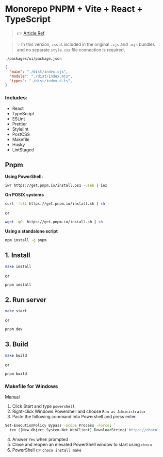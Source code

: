 # Monorepo PNPM + Vite + React + TypeScript

> 👉 [Article Ref](https://dev.to/lico/react-monorepo-setup-tutorial-with-pnpm-and-vite-react-project-ui-utils-5705?signin=true)

> 💡 In this version, `css` is included in the original `.cjs` and `.mjs` bundles and no separate `style.css` file connection is required.

`./packages/ui/package.json`
```json
{
  "main": "./dist/index.cjs",
  "module": "./dist/index.mjs",
  "types": "./dist/index.d.ts",
}
```

### Includes:

- React
- TypeScript
- ESLint
- Prettier
- Stylelint
- PostCSS
- Makefile
- Husky
- LintStaged

## Pnpm
**Using PowerShell:**
```bash
iwr https://get.pnpm.io/install.ps1 -useb | iex
```
**On POSIX systems**
```bash
curl -fsSL https://get.pnpm.io/install.sh | sh -
```
or
```bash
wget -qO- https://get.pnpm.io/install.sh | sh -
```
**Using a standalone script**
```bash
npm install -g pnpm
```

## 1. Install


```bash
make install
```

or

```bash
pnpm install
```

## 2. Run server

```bash
make start
```

or

```bash
pnpm dev
```

## 3. Build

```bash
make build
```

or

```bash
pnpm build
```

### Makefile for Windows

[Manual](https://jcutrer.com/windows/install-chocolatey-choco-windows10)

1. Click Start and type `powershell`
2. Right-click Windows Powershell and choose `Run as Administrator`
3. Paste the following command into Powershell and press enter.

```bash
Set-ExecutionPolicy Bypass -Scope Process -Force; `
  iex ((New-Object System.Net.WebClient).DownloadString('https://chocolatey.org/install.ps1'))
```

4. Answer `Yes` when prompted
5. Close and reopen an elevated PowerShell window to start using `choco`
6. PowerShell 👉 `choco install make`
